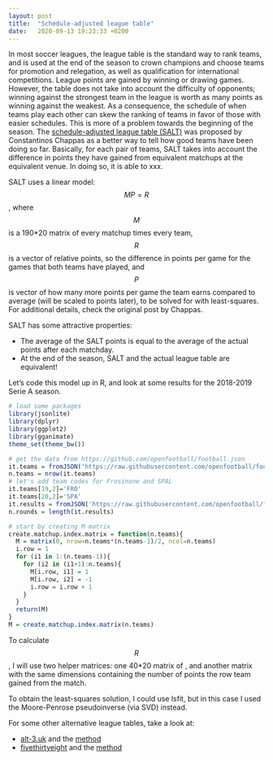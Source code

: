 ```yaml
---
layout: post
title:  "Schedule-adjusted league table"
date:   2020-09-13 19:23:33 +0200
---
```

In most soccer leagues, the league table is the standard way to rank teams, and is used at the end of the season to crown champions and choose teams for promotion and relegation, as well as qualification for international competitions. League points are gained by winning or drawing games. However, the table does not take into account the difficulty of opponents; winning against the strongest team in the league is worth as many points as winning against the weakest. As a consequence, the schedule of when teams play each other can skew the ranking of teams in favor of those with easier schedules. This is more of a problem towards the beginning of the season.
The [schedule-adjusted league table (SALT)](https://statsbomb.com/2018/11/introducing-the-schedule-adjusted-league-table/) was proposed by Constantinos Chappas as a better way to tell how good teams have been doing so far. Basically, for each pair of teams, SALT takes into account the difference in points they have gained from equivalent matchups at the equivalent venue. In doing so, it is able to xxx.

SALT uses a linear model: $$M P = R$$, where $$M$$ is a 190*20 matrix of every matchup times every team, $$R$$ is a vector of relative points, so the difference in points per game for the games that both teams have played, and $$P$$ is vector of how many more points per game the team earns compared to average (will be scaled to points later), to be solved for with least-squares. For additional details, check the original post by Chappas.

SALT has some attractive properties:
- The average of the SALT points is equal to the average of the actual points after each matchday.
- At the end of the season, SALT and the actual league table are equivalent!

Let’s code this model up in R, and look at some results for the 2018-2019 Serie A season.
```r
# load some packages
library(jsonlite)
library(dplyr)
library(ggplot2)
library(gganimate)
theme_set(theme_bw())

# get the data from https://github.com/openfootball/football.json
it.teams = fromJSON('https://raw.githubusercontent.com/openfootball/football.json/master/2018-19/it.1.clubs.json')$clubs
n.teams = nrow(it.teams)
# let's add team codes for Frosinone and SPAL
it.teams[19,2]='FRO'
it.teams[20,2]='SPA'
it.results = fromJSON('https://raw.githubusercontent.com/openfootball/football.json/master/2018-19/it.1.json')$rounds$matches
n.rounds = length(it.results)

# start by creating M matrix
create.matchup.index.matrix = function(n.teams){
  M = matrix(0, nrow=n.teams*(n.teams-1)/2, ncol=n.teams)
  i.row = 1
  for (i1 in 1:(n.teams-1)){
    for (i2 in (i1+1):n.teams){
      M[i.row, i1] = 1
      M[i.row, i2] = -1
      i.row = i.row + 1
    }
  }
  return(M)
}
M = create.matchup.index.matrix(n.teams)
```


To calculate $$R$$, I will use two helper matrices: one 40*20 matrix of , and another matrix with the same dimensions containing the number of points the row team gained from the match.

To obtain the least-squares solution, I could use lsfit, but in this case I used the Moore-Penrose pseudoinverse (via SVD) instead.



For some other alternative league tables, take a look at:
- [alt-3.uk](https://alt-3.uk/leagues/italy-serie-a/) and the [method](https://alt-3.uk/about/the-maths/)
- [fivethirtyeight](https://projects.fivethirtyeight.com/soccer-predictions/serie-a/) and the [method](https://fivethirtyeight.com/methodology/how-our-club-soccer-predictions-work/)
